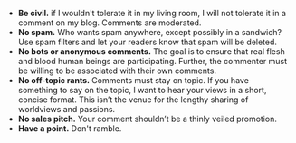
- **Be civil.** if I wouldn't tolerate it in my living room, I will not tolerate it in a comment on my blog. Comments are moderated.
- **No spam.** Who wants spam anywhere, except possibly in a sandwich? Use spam filters and let your readers know that spam will be deleted.
- **No bots or anonymous comments.** The goal is to ensure that real flesh and blood human beings are participating. Further, the commenter must be willing to be associated with their own comments.
- **No off-topic rants.** Comments must stay on topic. If you have something to say on the topic, I want to hear your views in a short, concise format. This isn’t the venue for the lengthy sharing of worldviews and passions.
- **No sales pitch.** Your comment shouldn’t be a thinly veiled promotion.
- **Have a point.** Don't ramble.
